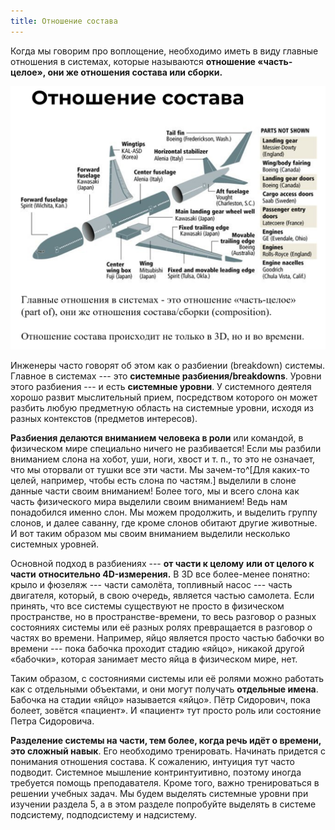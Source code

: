 ```yaml
---
title: Отношение состава
---
```


Когда мы говорим про воплощение, необходимо иметь в виду главные
отношения в системах, которые называются **отношение «часть-целое», они
же отношения состава или сборки.**


![](09-composition-ratio-8.png)


Инженеры часто говорят об этом как о разбиении (breakdown) системы.
Главное в системах --- это **системные разбиения/breakdowns**. Уровни
этого разбиения --- и есть **системные уровни**. У системного деятеля
хорошо развит мыслительный прием, посредством которого он может разбить
любую предметную область на системные уровни, исходя из разных
контекстов (предметов интересов).

**Разбиения делаются вниманием человека в роли** или командой, в
физическом мире специально ничего не разбивается! Если мы разбили
вниманием слона на хобот, уши, ноги, хвост и т. п., то это не означает,
что мы оторвали от тушки все эти части. Мы зачем-то^[Для
каких-то целей, например, чтобы есть слона по частям.]
выделили в слоне данные части своим вниманием! Более того, мы и всего
слона как часть физического мира выделили своим вниманием! Ведь нам
понадобился именно слон. Мы можем продолжить, и выделить группу слонов,
и далее саванну, где кроме слонов обитают другие животные. И вот таким
образом мы своим вниманием выделили несколько системных уровней.

Основной подход в разбиениях --- **от части к целому** **или от целого к
части** **относительно 4D-измерения.** В 3D все более-менее понятно:
крыло и фюзеляж --- части самолёта, топливный насос --- часть двигателя,
который, в свою очередь, является частью самолета. Если принять, что все
системы существуют не просто в физическом пространстве, но в
пространстве-времени, то весь разговор о разных состояниях системы или
её разных ролях превращается в разговор о частях во времени. Например,
яйцо является просто частью бабочки во времени --- пока бабочка проходит
стадию «яйцо», никакой другой «бабочки», которая занимает место яйца в
физическом мире, нет.

Таким образом, с состояниями системы или её ролями можно работать как с
отдельными объектами, и они могут получать **отдельные имена**. Бабочка
на стадии «яйцо» называется «яйцо». Пётр Сидорович, пока болеет, зовётся
«пациент». И «пациент» тут просто роль или состояние Петра Сидоровича.

**Разделение системы на части, тем более, когда речь идёт о времени, это
сложный навык**. Его необходимо тренировать. Начинать придется с
понимания отношения состава. К сожалению, интуиция тут часто подводит.
Системное мышление контринтуитивно, поэтому иногда требуется помощь
преподавателя. Кроме того, важно тренироваться в решении учебных задач.
Мы будем выделять системные уровни при изучении раздела 5, а в этом
разделе попробуйте выделять в системе подсистему, подподсистему и
надсистему.
